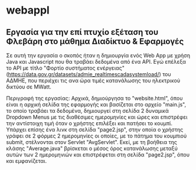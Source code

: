 # webappl
## Εργασία για την επί πτυχίο εξέταση του Φλεβάρη στο μάθημα Διαδίκτυο &amp; Εφαρμογές

Σε αυτή την εργασία ο σκοπός ήταν η δημιουργία ενός Web App με χρήση Java και Javascript που θα
τραβάει δεδομένα από ένα API. 
Eγώ επέλεξα το API με τίτλο "Φορτίο συστήματος ενέργειας" (https://data.gov.gr/datasets/admie_realtimescadasystemload/)
του ΑΔΜΗΕ, που περιέχει τις ανα ώρα τιμές κατανάλωσης του ηλεκτρικού δικτύου σε MWatt.

Περιγραφή της εργασίας:
Αρχικά, δημιούργησα το "website.html", όπου είναι η αρχική σελίδα της εφαρμογής και βασίζεται στο
αρχείο "main.js", το οποίο τραβάει τα δεδομένα, δημιουργεί στη σελίδα 2 δυναμικά Dropdown Menus 
με τις διαθέσιμες ημερομηνίες και ώρες και επιστρέφει την αντίστοιχη τιμή όταν ο χρήστης επιλέξει
και πατήσει το κουμπί.
Υπάρχει επίσης ένα λινκ στη σελίδα "page2.jsp", στην οποία ο χρήστης γράφει σε 2 φόρμες 2 ημερομηνίες
οι οποίες, με το πάτημα του κουμπιού submit, στέλνονται στον Servlet "AvgServlet". Εκεί, με τη βοήθεια
της κλάσης "Average.java" βρίσκεται ο μέσος όρος κατανάλωσης μεταξύ αυτών των 2 ημερομηνιών και επιστρέφεται 
στη σελίδα "page2.jsp", όπου και εμφανίζεται.
